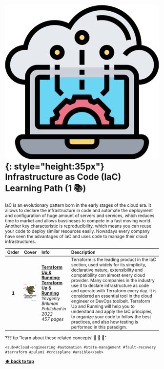 [//]: # (Auto generated file from templates)

# ![img](/assets/learning-paths/icons/iac.png){: style="height:35px"} Infrastructure as Code (IaC) Learning Path (1 :books:)

IaC is an evolutionary pattern born in the early stages of the cloud era. It allows to declare the infrastructure in code and automate the deployment and configuration of huge amount of servers and services, which reduces time to market and allows bussineses to compete in a fast moving world. Another key characteristic is reproducibility, which means you can reuse your code to deploy similar resources easily. Nowadays every company have seen the advantages of IaC and uses code to manage their cloud infrastructures.

| Order | Cover | Info | Description |
| :---: | :---: | :--- | :--- |
| **1** |![img](/assets/books/covers/terraform-up-and-running.jpeg)| [**Terraform Up & Running: Terraform Up & Running**](https://learning.oreilly.com/library/view/-/9781098116736/) <br> *Yevgenly Brikman* <br> *Published in 2022* <br> *457 pages* <br>  | Terraform is the leading product in the IaC section, used widely for its simplicity, declarative nature, extensibility and compatibility con almost every cloud provider. Many companies in the industry use it to declare infrastructure as code and operate with Terraform every day. It is considered an essential tool in the cloud engineer or DevOps toolbelt. Terraform Up and Running will help you to understand and apply the IaC principles, to organize your code to follow the best practices, and also how testing is performed in this paradigm. |

??? tip "learn about these related concepts! :round_pushpin: :beginner: :gem:"

    <sub>#cloud-engineering #automation #state-management #fault-recovery #terraform #pulumi #crossplane #ansible</sub>

[**⬆ back to top**](#infrastructure-as-code-(iac)-learning-path-1)
